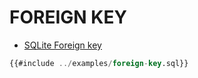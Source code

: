 # FOREIGN KEY

* [SQLite Foreign key](https://sqlite.org/foreignkeys.html)

```sql
{{#include ../examples/foreign-key.sql}}
```


